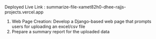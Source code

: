 Deployed Live Link : summarize-file-xamet82h0-dhee-rajjs-projects.vercel.app

1) Web Page Creation: Develop a Django-based web page that prompts users for uploading an excel/csv file
2) Prepare a summary report for the uploaded data
